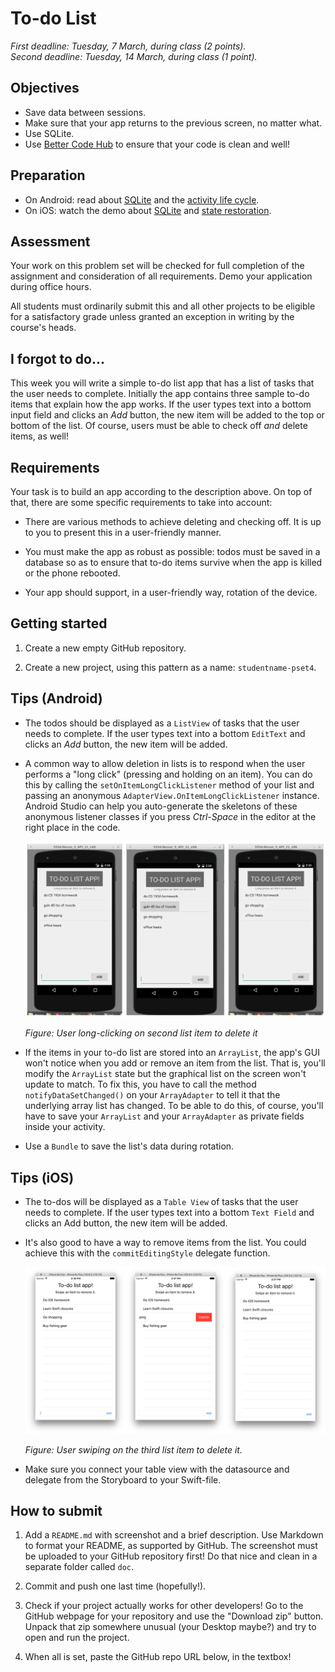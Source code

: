 # To-do List

*First deadline: Tuesday, 7 March, during class (2 points).*  
*Second deadline: Tuesday, 14 March, during class (1 point).*

## Objectives

- Save data between sessions.
- Make sure that your app returns to the previous screen, no matter what.
- Use SQLite.
- Use [Better Code Hub](/guides/better-code-hub) to ensure that your code is clean and well!

## Preparation

- On Android: read about [SQLite](/android/sqlite) and the [activity life cycle](/android/state).
- On iOS: watch the demo about [SQLite](/ios/sqlite) and [state restoration](/ios/state).

## Assessment

Your work on this problem set will be checked for full completion of the assignment and consideration of all requirements. Demo your application during office hours.

All students must ordinarily submit this and all other projects to be eligible for a satisfactory grade unless granted an exception in writing by the course's heads.

## I forgot to do...

This week you will write a simple to-do list app that has a list of tasks that the user needs to complete. Initially the app contains three sample to-do items that explain how the app works. If the user types text into a bottom input field and clicks an *Add* button, the new item will be added to the top or bottom of the list. Of course, users must be able to check off *and* delete items, as well!

## Requirements

Your task is to build an app according to the description above. On top of that, there are some specific requirements to take into account:

- There are various methods to achieve deleting and checking off. It is up to you to present this in a user-friendly manner.

- You must make the app as robust as possible: todos must be saved in a database so as to ensure that to-do items survive when the app is killed or the phone rebooted.

- Your app should support, in a user-friendly way, rotation of the device.

## Getting started

1. Create a new empty GitHub repository.

2. Create a new project, using this pattern as a name: `studentname-pset4`.

## Tips (Android)

- The todos should be displayed as a `ListView` of tasks that the user needs to complete. If the user types text into a bottom `EditText` and clicks an *Add* button, the new item will be added.

- A common way to allow deletion in lists is to respond when the user performs a "long click" (pressing and holding on an item). You can do this by calling the `setOnItemLongClickListener` method of your list and passing an anonymous `AdapterView.OnItemLongClickListener` instance. Android Studio can help you auto-generate the skeletons of these anonymous listener classes if you press *Ctrl-Space* in the editor at the right place in the code.

	![Screenshot from Android](todo.png)

	*Figure: User long-clicking on second list item to delete it*

- If the items in your to-do list are stored into an `ArrayList`, the app's GUI won't notice when you add or remove an item from the list. That is, you'll modify the `ArrayList` state but the graphical list on the screen won't update to match. To fix this, you have to call the method `notifyDataSetChanged()` on your `ArrayAdapter` to tell it that the underlying array list has changed. To be able to do this, of course, you'll have to save your `ArrayList` and your `ArrayAdapter` as private fields inside your activity.

- Use a `Bundle` to save the list's data during rotation.

## Tips (iOS)

- The to-dos will be displayed as a `Table View` of tasks that the user needs to complete. If the user types text into a bottom `Text Field` and clicks an Add button, the new item will be added.

- It's also good to have a way to remove items from the list. You could achieve this with the `commitEditingStyle` delegate function.

	![Screenshot from iOS](todo_ios.png)

	*Figure: User swiping on the third list item to delete it.*

- Make sure you connect your table view with the datasource and delegate from the Storyboard to your Swift-file.

## How to submit

1. Add a `README.md` with screenshot and a brief description. Use Markdown to format your README, as supported by GitHub. The screenshot must be uploaded to your GitHub repository first! Do that nice and clean in a separate folder called `doc`.

2. Commit and push one last time (hopefully!).

3. Check if your project actually works for other developers! Go to the GitHub webpage for your repository and use the "Download zip" button. Unpack that zip somewhere unusual (your Desktop maybe?) and try to open and run the project.

4. When all is set, paste the GitHub repo URL below, in the textbox!
